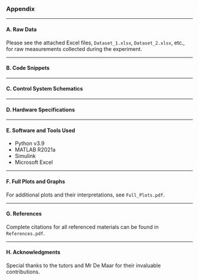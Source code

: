 ### Appendix

---

#### A. Raw Data 

Please see the attached Excel files, `Dataset_1.xlsx`, `Dataset_2.xlsx`, etc., for raw measurements collected during the experiment.

---

#### B. Code Snippets



---
#### C. Control System Schematics



---

#### D. Hardware Specifications



---

#### E. Software and Tools Used

- Python v3.9
- MATLAB R2021a
- Simulink
- Microsoft Excel

---

#### F. Full Plots and Graphs

For additional plots and their interpretations, see `Full_Plots.pdf`.

---


#### G. References

Complete citations for all referenced materials can be found in `References.pdf`.

---

#### H. Acknowledgments

Special thanks to the tutors and Mr De Maar for their invaluable contributions.


